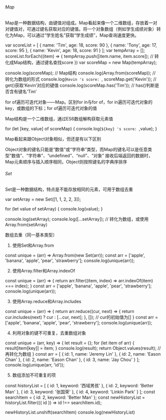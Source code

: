 ###### Map

Map是一种数据结构，由键值对组成。Map看起来像一个二维数组，存放着一对对键值对，可通过键名获取对应的键值。将一个对象数组（例如学生成绩对象）转化为Map，可以通过“学生姓名”获取“学生成绩”，Map查询速度更快。

var scoreList = [
  { name: 'Tim', age: 18, score: 90 },
  { name: 'Tony', age: 17, score: 95 },
  { name: 'Kevin', age: 18, score: 91 }
];
var tempArray = [];
scoreList.forEach((item) => {
  tempArray.push([item.name, item.score]); // 转化成Map结构，通过键名查找score
})
var scoreMap = new Map(tempArray);

console.log(scoreMap); // Map结构
console.log(Array.from(scoreMap)); // 转化为数组的形式
console.log(`Kevin 's score: `, scoreMap.get('Kevin')); // get()获取‘Kevin’对应的键值
console.log(scoreMap.has('Tim')); // has()判断是否含有键名‘Tim’


for of遍历可迭代对象——Map。区别for in与for of，for in遍历可迭代对象的key，或数组的下标；for of遍历可迭代对象的值

Map结构是一个二维数组，通过ES6数组解构获取元素值

for (let [key, value] of scoreMap) {
  console.log(`${key} 's score: `,value);
}


Map看起来跟Object对象相似，但还是有以下区别

Object对象的键名只能是“数值”或“字符串”类型，而Map的键名可以是任意类型“数值”、“字符串”、“undefined”、“null”、“对象”
接收后端返回的数据时，Map元素顺序与插入顺序相同，Object则按照键名的字典序排序

###### Set

Set是一种数据结构，特点是不能存放相同的元素，可用于数组去重

var setArray = new Set([1, 1, 2, 2, 3]);

for (let value of setArray) {
  console.log(value);
}

console.log(setArray);
console.log([...setArray]); // 转化为数组，或使用Array.from(setArray)


数组去重（同一基本类型）

1. 使用Set和Array.from

const unique = (arr) => Array.from(new Set(arr));
const arr = ['apple', 'banana', 'apple', 'pear', 'strawberry'];
console.log(unique(arr));

2. 使用Array.filter和Array.indexOf

const unique = (arr) => {
  return arr.filter((item, index) => arr.indexOf(item) === index);
}
const arr = ['apple', 'banana', 'apple', 'pear', 'strawberry'];
console.log(unique(arr));

3. 使用Array.reduce和Array.includes

const unique = (arr) => {
  return arr.reduce((cur, next) => {
    return cur.includes(next) ? cur : [...cur, next];
  }, []); // cur的初始值为[]
}
const arr = ['apple', 'banana', 'apple', 'pear', 'strawberry'];
console.log(unique(arr));

4. 利用对象的键不可重复，去重数组对象

const unique = (arr, key) => {
  let result = {};
  for (let item of arr) {
    result[item[key]] = item;
  }
  console.log(result);
  return Object.values(result); // 再转化为数组
}
const arr = [
  { id: 1, name: 'Jeremy Lin' },
  { id: 2, name: 'Eason Chan' },
  { id: 2, name: 'Eason Chan' },
  { id: 3, name: 'Jay Chou' }
];
console.log(unique(arr, 'id'));

5. 数组添加不可重复的项

const historyList = [
  { id: 1, keyword: '西域男孩' },
  { id: 2, keyword: 'Better Man' },
  { id: 3, keyword: '张国荣' },
  { id: 4, keyword: 'Linkin Park' }
];
const searchItem = { id: 2, keyword: 'Better Man' };
const newHistoryList = historyList.filter(({ id }) => id !== searchItem.id);

newHistoryList.unshift(searchItem)
console.log(newHistoryList)

